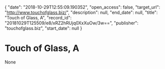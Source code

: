 {
  "date": "2018-10-29T12:55:09.190352", 
  "open_access": false, 
  "target_url": "http://www.touchofglass.biz/", 
  "description": null, 
  "end_date": null, 
  "title": "Touch of Glass, A", 
  "record_id": "20181029T125509/e8/xRZ2hRUjq0XxXuOw/3w==", 
  "publisher": "touchofglass.biz", 
  "start_date": null
}

# Touch of Glass, A

None